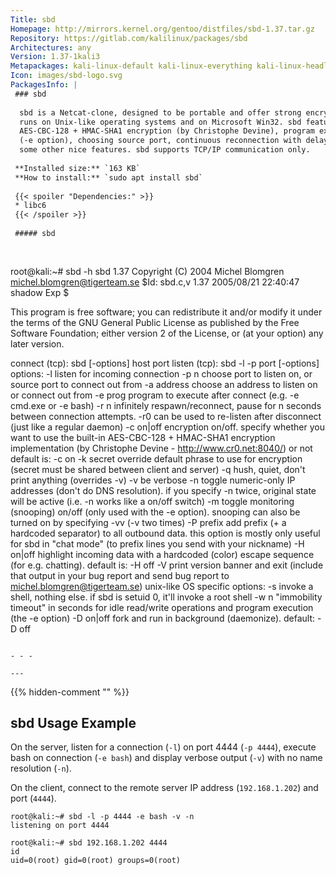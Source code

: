 ```yaml
---
Title: sbd
Homepage: http://mirrors.kernel.org/gentoo/distfiles/sbd-1.37.tar.gz
Repository: https://gitlab.com/kalilinux/packages/sbd
Architectures: any
Version: 1.37-1kali3
Metapackages: kali-linux-default kali-linux-everything kali-linux-headless kali-linux-large kali-tools-post-exploitation kali-tools-windows-resources 
Icon: images/sbd-logo.svg
PackagesInfo: |
 ### sbd
 
  sbd is a Netcat-clone, designed to be portable and offer strong encryption. It
  runs on Unix-like operating systems and on Microsoft Win32. sbd features
  AES-CBC-128 + HMAC-SHA1 encryption (by Christophe Devine), program execution
  (-e option), choosing source port, continuous reconnection with delay, and
  some other nice features. sbd supports TCP/IP communication only.
 
 **Installed size:** `163 KB`  
 **How to install:** `sudo apt install sbd`  
 
 {{< spoiler "Dependencies:" >}}
 * libc6 
 {{< /spoiler >}}
 
 ##### sbd
 
 
 ```
 root@kali:~# sbd -h
 sbd 1.37 Copyright (C) 2004 Michel Blomgren <michel.blomgren@tigerteam.se>
 $Id: sbd.c,v 1.37 2005/08/21 22:40:47 shadow Exp $
 
 This program is free software; you can redistribute it and/or modify it under
 the terms of the GNU General Public License as published by the Free Software
 Foundation; either version 2 of the License, or (at your option) any later
 version.
 
 connect (tcp): sbd [-options] host port
 listen (tcp):  sbd -l -p port [-options]
 options:
     -l          listen for incoming connection
     -p n        choose port to listen on, or source port to connect out from
     -a address  choose an address to listen on or connect out from
     -e prog     program to execute after connect (e.g. -e cmd.exe or -e bash)
     -r n        infinitely respawn/reconnect, pause for n seconds between
                 connection attempts. -r0 can be used to re-listen after
                 disconnect (just like a regular daemon)
     -c on|off   encryption on/off. specify whether you want to use the built-in
                 AES-CBC-128 + HMAC-SHA1 encryption implementation (by
                 Christophe Devine - http://www.cr0.net:8040/) or not
                 default is: -c on
     -k secret   override default phrase to use for encryption (secret must be
                 shared between client and server)
     -q          hush, quiet, don't print anything (overrides -v)
     -v          be verbose
     -n          toggle numeric-only IP addresses (don't do DNS resolution). if
                 you specify -n twice, original state will be active (i.e. -n
                 works like a on/off switch)
     -m          toggle monitoring (snooping) on/off (only used with the -e
                 option). snooping can also be turned on by specifying -vv (-v
                 two times)
     -P prefix   add prefix (+ a hardcoded separator) to all outbound data.
                 this option is mostly only useful for sbd in "chat mode" (to
                 prefix lines you send with your nickname)
     -H on|off   highlight incoming data with a hardcoded (color) escape
                 sequence (for e.g. chatting). default is: -H off
     -V          print version banner and exit (include that output in your
                 bug report and send bug report to michel.blomgren@tigerteam.se)
 unix-like OS specific options:
     -s          invoke a shell, nothing else. if sbd is setuid 0, it'll invoke
                 a root shell
     -w n        "immobility timeout" in seconds for idle read/write operations
                 and program execution (the -e option)
     -D on|off   fork and run in background (daemonize). default: -D off
 ```
 
 - - -
 
---
```

{{% hidden-comment "<!--Do not edit anything above this line-->" %}}

## sbd Usage Example

On the server, listen for a connection (`-l`) on port 4444 (`-p 4444`), execute bash on connection (`-e bash`) and display verbose output (`-v`) with no name resolution (`-n`).

On the client, connect to the remote server IP address (`192.168.1.202`) and port (`4444`).

```
root@kali:~# sbd -l -p 4444 -e bash -v -n
listening on port 4444
```

```
root@kali:~# sbd 192.168.1.202 4444
id
uid=0(root) gid=0(root) groups=0(root)
```
